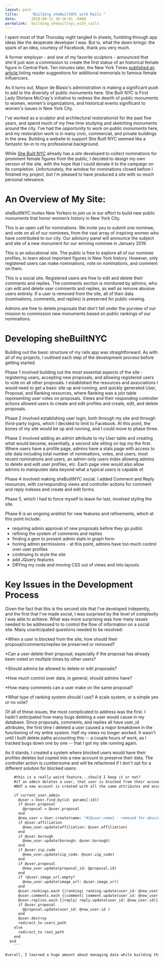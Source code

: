 ```yaml
---
layout: post
title:      "Building sheBuiltNYC with Rails "
date:       2018-08-11 10:16:01 -0400
permalink:  building_shebuiltnyc_with_rails
---
```



I spent most of that Thursday night  tangled in sheets, fumbling through app ideas like the desperate developer I was.  But lo, what the dawn brings: the spark of an idea, courtesy of Facebook, thank you very much.

A former employer - and one of my favorite sculptors - announced that she'd just won a commission to create the first statue of an historical female figure in Central Park.  Ten minutes later, the New York Times [published an article ](https://www.nytimes.com/2018/07/26/nyregion/women-monuments-new-york-city.html?hp&action=click&pgtype=Homepage&clickSource=story-heading&module=second-column-region&region=top-news&WT.nav=top-news) listing reader suggestions for additional memorials to famous female influencers.  

As it turns out, Mayor de Blasio's administration is making a significant push to add to the diversity of public monuments here.  She Built NYC is First Lady Shirlane McCray's initiative to redress the dearth of public monuments to women, women's organizations, and historical events significant to women's issues in New York City. 

I've worked as a sculptor and architectural restorationist for the past five years, and spend much of my free time studying and sketching monuments around the city.  I've had the opportunity to work on public monuments here, and my restoration work is in many civic, commercial, and private buildings in the area.  Building a website to support She Built NYC seemed like a fantastic tie-in to my professional background.

While [She Built NYC](https://women.nyc/she-built-nyc/) already has a site developed to collect nominations for prominent female figures from the public, I decided to design my own version of the site, with the hope that I could donate it to the campaign on its completion.  Unfortunately, the window for nominations closed before I finished my project, but I'm pleased to have produced a site with so much personal relevance. 

# An Overview of My Site:

sheBuiltNYC invites New Yorkers to join us in our effort to build new public monuments that honor women’s history in New York City.

This is an open call for nominations. We invite you to submit one nominee, and vote on all of our nominees, from the vast array of inspiring women who have contributed to our city. Our advisory panel will announce the subject and site of a new monument for our winning nominee in January 2019.

This is an educational site. The public is free to explore all of our nominee profiles, to learn about important figures in New York history. However, only registered users can make nominations, vote on nominations, and comment on them.

This is a social site. Registered users are free to edit and delete their comments and replies. The comments section is monitored by admins, who can edit and delete user comments and replies, as well as remove abusive users entirely. If a user is removed from the site, all of their data (nominations, comments, and replies) is preserved for public viewing.

Admins are free to delete proposals that don't fall under the purview of our mission to commission new monuments based on public rankings of our nominations.

# Developing sheBuiltNYC 
Building out the basic structure of my rails app was straightforward.  As with all of my projects, I outlined each step of the development process before getting started.  

Phase 1 involved building out the most essential aspects of the site - registering users, accepting new proposals, and allowing registered users to vote on all other proposals.  I established the resources and associations I would need to get a basic site up and running, and quickly generated User, Proposal, and Ranking resources, where Ranking was a join table representing user votes on proposals.  Views and their responding controller actions allowed users to create and edit profiles and create, edit, and delete proposals.

Phase 2 involved establishing user login, both through my site and through third-party logins, which I decided to limit to Facebook.  At this point, the bones of my site would be up and running, and I could move to phase three.

Phase 3 involved adding an admin attribute to my User table and creating what would become, essentially, a second site sitting on top my the first.  Where users have a profile page, admins have a stats page with access to site data including total number of nominations, votes, and users, most recent nominations and users, an admin-only users index allowing admins to delete and edit user profiles, etc.  Each page view would also allow admins to manipulate data beyond what a typical users is capable of.

Phase 4 involved making sheBuiltNYC social.  I added Comment and Reply resources, with corresponding views and controller actions for comment and reply indexes and create and edit forms.  

Phase 5, which I had to force myself to leave for last, involved styling the site.

Phase 6 is an ongoing wishlist for new features and refinements, which at this point include: 
* requiring admin approval of new proposals before they go public
* refining the system of comments and replies
* finding a gem to present admin stats in graph form 
* honing admin permissions - at this point, admins have too much control over user profiles
* continuing to style the site
* add JQuery features
* DRYing my code and moving CSS out of views and into layouts

# Key Issues in the Development Process 
Given the fact that this is the second site that I've developed indepently, and the first that I've made social, I was surprised by the level of complexity I was able to achieve.  What was more surprising was how many issues needed to be addressed to to control the flow of information on a social site.  Many unanticipated questions needed to be resolved:  
     
*When a user is blocked from the site, how should their proposal/comments/replies be preserved or removed?

*Can a user delete their proposal, especially if the proposal has already been voted on multiple times by other users?

*Should admins be allowed to delete or edit proposals?

*How much control over data, in general, should admins have? 

*How many comments can a user make on the same proposal?

*What type of ranking system should I use? A scale system, or a simple yes or no vote?

Of all of these issues, the most complicated to address was the first.  I hadn't anticipated how many bugs deleting a user would cause in my database.  Since proposals, comments, and replies all have user_id attributes, the first time I deleted a user caused a major breakdown in the functioning of my entire system.  Half my views no longer worked.  It wasn't until I built delete paths accounting this -- a couple hours of work, as I tracked bugs down one by one -- that I got my site running again.  

As it stands, I created a system where blocked users would have their profiles deletes but copied into a new account to preserve their data.  The controller action is cumbersome and will be refactored if I don't opt for a different solution for blocked users: 

```def destroy
    #this is a really weird feature...should I keep it or not?
    #if an admin deletes a user, that user is blocked from their account
    #BUT a new account is created with all the same attributes and associations

    if current_user.admin
      @user = User.find_by(id: params[:id])
      if @user.proposal
        @proposal = @user.proposal
      end
      @new_user = User.create(name: "#{@user.name} - removed for abusive behavior", email: (0...8).map { (65 + rand(26)).chr }.join, password:Devise.friendly_token[0,20])
      if @user.affiliation
        @new_user.update(affiliation: @user.affiliation)
      end
      if @user.borough
        @new_user.update(borough: @user.borough)
      end
      if @user.zip_code
        @new_user.update(zip_code: @user.zip_code)
      end
      if @user.proposal
        @new_user.update(proposal_id: @proposal.id)
      end
      if !@user.image_url.empty?
        @new_user.update(image_url: @user.image_url)
      end
      @user.rankings.each {|ranking| ranking.update(user_id: @new_user.id)}
      @user.comments.each {|comment| comment.update(user_id: @new_user.id)}
      @user.replies.each {|reply| reply.update(user_id: @new_user.id)}
      if @user.proposal
        @proposal.update(user_id: @new_user.id )
      end
      @user.destroy
      redirect_to users_path
    else
      redirect_to root_path
    end
  end
	```
	
Overall, I learned a huge amount about managing data while building this site; the basic issues that arise through sites with multiple levels of user interaction and how to handle them.  I'm very proud of the work I put into this, and look forward to continue building it out in the future.  








